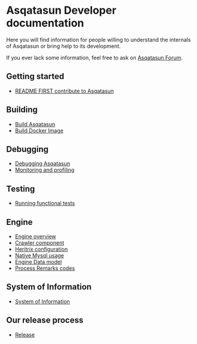 # Asqatasun Developer documentation

Here you will find information for people willing to understand the internals of Asqatasun or bring help to its development.

If you ever lack some information, feel free to ask on [Asqatasun Forum](http://forum.asqatasun.org/).

## Getting started

* [README FIRST contribute to Asqatasun](Contribute_to_Asqatasun.md)

## Building

* [Build Asqatasun](Build/Build_asqatasun.md)
* [Build Docker Image](Build/Build_Docker_image.md)

## Debugging

* [Debugging Asqatasun](Debug_Monitor_Profile/Debugging_Asqatasun.md)
* [Monitoring and profiling](Debug_Monitor_Profile/Monitoring_profiling.md)

## Testing

* [Running functional tests](Testing/Functional_tests.md)

## Engine

* [Engine overview](Engine/00_Engine_overview.md)
* [Crawler component](Engine/component-crawler.md)
* [Heritrix configuration](Engine/Heritrix_configuration.md)
* [Native Mysql usage](Engine/Native_mysql_usage.md)
* [Engine Data model](Engine/Engine_data_model.md)
* [Process Remarks codes](Engine/Process_remarks_codes.md)

## System of Information

* [System of Information](System_of_information/SI_data_model.md)

## Our release process

* [Release](Release/README.md)